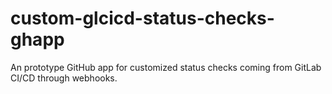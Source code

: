 # custom-glcicd-status-checks-ghapp
An prototype GitHub app for customized status checks coming from GitLab CI/CD through webhooks.

